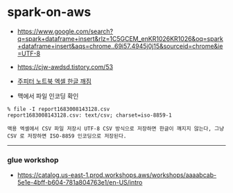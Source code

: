 # spark-on-aws



* https://www.google.com/search?q=spark+dataframe+insert&rlz=1C5GCEM_enKR1026KR1026&oq=spark+dataframe+insert&aqs=chrome..69i57.4945j0j15&sourceid=chrome&ie=UTF-8


* https://cjw-awdsd.tistory.com/53


* [주피터 노트북 엑셀 한글 깨짐](https://todaysdata.tistory.com/5)

* 맥에서 파일 인코딩 확인

```
% file -I report1683008143128.csv
report1683008143128.csv: text/csv; charset=iso-8859-1
```

```
맥용 엑셀에서 CSV 파일 저장시 UTF-8 CSV 방식으로 저장하면 한글이 꺠지지 않는다, 그냥 CSV 로 저장하면 ISO-8859 인코딩으로 저장된다. 
```


---

### glue workshop ###

* https://catalog.us-east-1.prod.workshops.aws/workshops/aaaabcab-5e1e-4bff-b604-781a804763e1/en-US/intro 


